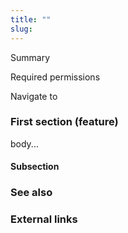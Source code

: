 ```yaml
---
title: ""
slug:
---
```



Summary

Required permissions

Navigate to

### First section (feature)

body...

#### Subsection


### See also

### External links
